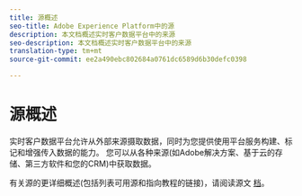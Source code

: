 ```yaml
---
title: 源概述
seo-title: Adobe Experience Platform中的源
description: 本文档概述实时客户数据平台中的来源
seo-description: 本文档概述实时客户数据平台中的来源
translation-type: tm+mt
source-git-commit: ee2a490ebc802684a0761dc6589d6b30defc0398

---
```



# 源概述

实时客户数据平台允许从外部来源摄取数据，同时为您提供使用平台服务构建、标记和增强传入数据的能力。 您可以从各种来源(如Adobe解决方案、基于云的存储、第三方软件和您的CRM)中获取数据。

有关源的更详细概述(包括列表可用源和指向教程的链接)，请阅读源文 [档](../../source-connectors/home.md)。